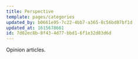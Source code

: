 ```yaml
---
title: Perspective
template: pages/categories
updated_by: b0661e95-7c22-4bb7-a365-8c56bd87bf1d
updated_at: 1615678661
id: 7d02ec8b-8f43-4d77-bbd1-6f1e32d03d6d
---
```

Opinion articles.